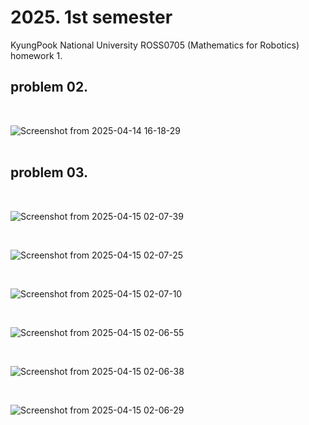 # 2025. 1st semester
KyungPook National University ROSS0705 (Mathematics for Robotics) homework 1.

## problem 02.
<br>

![Screenshot from 2025-04-14 16-18-29](https://github.com/user-attachments/assets/dd22ebad-5196-4c19-9259-43ae085207fa)
<br>
<br>

## problem 03.
<br>

![Screenshot from 2025-04-15 02-07-39](https://github.com/user-attachments/assets/4397c12a-1633-4931-93d6-9b645f7081f9)

<br>

![Screenshot from 2025-04-15 02-07-25](https://github.com/user-attachments/assets/ded89acd-78d5-48e7-b0a5-139580ecd686)

<br>

![Screenshot from 2025-04-15 02-07-10](https://github.com/user-attachments/assets/4e984dbf-2069-4ad9-b59d-c8dec08f0d36)

<br>

![Screenshot from 2025-04-15 02-06-55](https://github.com/user-attachments/assets/33918126-050a-4cd3-98b5-a43fe94c0760)

<br>

![Screenshot from 2025-04-15 02-06-38](https://github.com/user-attachments/assets/21e67c3e-bbb0-4b6f-b759-8962d7af30cd)

<br>

![Screenshot from 2025-04-15 02-06-29](https://github.com/user-attachments/assets/cf64aafa-2b4f-48fb-aa72-0592538b8431)

<br>



